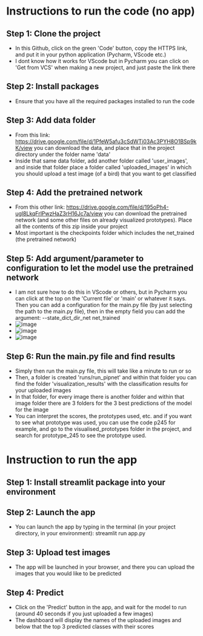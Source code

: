 # Instructions to run the code (no app)
## Step 1: Clone the project
* In this Github, click on the green 'Code' button, copy the HTTPS link, and put it in your python application (Pycharm, VScode etc.)
* I dont know how it works for VScode but in Pycharm you can click on 'Get from VCS' when making a new project, and just paste the link there

## Step 2: Install packages
* Ensure that you have all the required packages installed to run the code

## Step 3: Add data folder
* From this link: https://drive.google.com/file/d/1PfeW5afu3cSdWTi03Ac3PYH8O1BSp9kK/view you can download the data, and place that in the project directory under the folder name 'data'
* Inside that same data folder, add another folder called 'user_images', and inside that folder place a folder called 'uploaded_images' in which you should upload a test image (of a bird) that you want to get classified

## Step 4: Add the pretrained network
* From this other link: https://drive.google.com/file/d/195oPh4-ugl8LkqFrlPwzHaZ3rH16Jc7a/view you can download the pretrained network (and some other files on already visualized prototypes). Place all the contents of this zip inside your project
* Most important is the checkpoints folder which includes the net_trained (the pretrained network)

## Step 5: Add argument/parameter to configuration to let the model use the pretrained network
* I am not sure how to do this in VScode or others, but in Pycharm you can click at the top on the 'Current file' or 'main' or whatever it says. Then you can add a configuration for the main.py file (by just selecting the path to the main.py file), then in the empty field you can add the argument: --state_dict_dir_net net_trained
* ![image](https://github.com/user-attachments/assets/71d5d646-a507-434c-bb98-62dacc84af0c)
* ![image](https://github.com/user-attachments/assets/b48b16b3-c675-497d-8a38-95e8df8a4889)
* ![image](https://github.com/user-attachments/assets/4e84ee73-d3ba-4842-831e-486250709b15)

## Step 6: Run the main.py file and find results
* Simply then run the main.py file, this will take like a minute to run or so
* Then, a folder is created 'runs/run_pipnet' and within that folder you can find the folder 'visualization_results' with the classification results for your uploaded images
* In that folder, for every image there is another folder and within that image folder there are 3 folders for the 3 best predictions of the model for the image
* You can interpret the scores, the prototypes used, etc. and if you want to see what prototype was used, you can use the code p245 for example, and go to the visualised_prototypes folder in the project, and search for prototype_245 to see the prototype used.

# Instruction to run the app
## Step 1: Install streamlit package into your environment

## Step 2: Launch the app
* You can launch the app by typing in the terminal (in your project directory, in your environment): streamlit run app.py

## Step 3: Upload test images
* The app will be launched in your browser, and there you can upload the images that you would like to be predicted

## Step 4: Predict
* Click on the 'Predict' button in the app, and wait for the model to run (around 40 seconds if you just uploaded a few images)
* The dashboard will display the names of the uploaded images and below that the top 3 predicted classes with their scores
